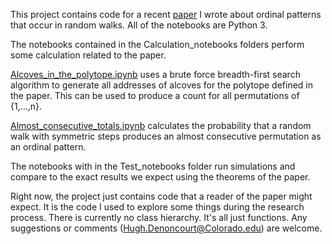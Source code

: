 This project contains code for a recent [paper](https://arxiv.org/abs/1907.07172) I wrote about ordinal patterns that occur in random walks. All of the notebooks are Python 3.

The notebooks contained in the Calculation_notebooks folders perform some calculation related to the paper.

[Alcoves_in_the_polytope.ipynb](https://github.com/HughDen/OrdinalPatterns/blob/master/Calculation_notebooks/Alcoves_in_the_polytope.ipynb) uses a brute force breadth-first search algorithm to generate all addresses of alcoves for the polytope defined in the paper. This can be used to produce a count for all permutations of {1,...,n}.

[Almost_consecutive_totals.ipynb](https://github.com/HughDen/OrdinalPatterns/blob/master/Calculation_notebooks/Almost_consecutive_totals.ipynb) calculates the probability that a random walk with symmetric steps produces an almost consecutive permutation as an ordinal pattern.

The notebooks with in the Test_notebooks folder run simulations and compare to the exact results we expect using the theorems of the paper.

Right now, the project just contains code that a reader of the paper might expect. It is the code I used to explore some things during the research process. There is currently no class hierarchy. It's all just functions. Any suggestions or comments (Hugh.Denoncourt@Colorado.edu) are welcome.